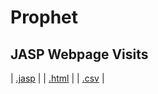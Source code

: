 #  Prophet 



## JASP Webpage Visits 
 | [.jasp](https://github.com/jasp-stats/jasp-data-library/raw/main/JASP%20Webpage%20Visits/JASP%20Webpage%20Visits.jasp) | | [.html](https://htmlpreview.github.io/?https://github.com/jasp-stats/jasp-data-library/blob/main/JASP%20Webpage%20Visits/JASP_Webpage_Visits.html) | | [.csv](https://raw.githubusercontent.com/jasp-stats/jasp-data-library/main/JASP%20Webpage%20Visits/JASP%20Webpage%20Visits.csv) |
